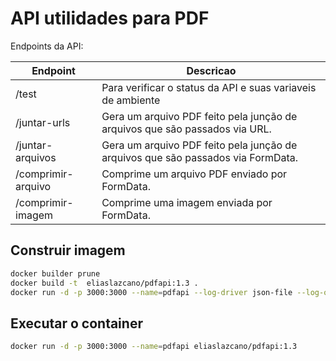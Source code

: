 # API utilidades para PDF

Endpoints da API:

| Endpoint           | Descricao                                                                        |
|--------------------|----------------------------------------------------------------------------------|
| /test              | Para verificar o status da API e suas variaveis de ambiente                      |
| /juntar-urls       | Gera um arquivo PDF feito pela junção de arquivos que são passados via URL.      |
| /juntar-arquivos   | Gera um arquivo PDF feito pela junção de arquivos que são passados via FormData. |
| /comprimir-arquivo | Comprime um arquivo PDF enviado por FormData.                                    |
| /comprimir-imagem  | Comprime uma imagem enviada por FormData.                                        |

## Construir imagem

```bash
docker builder prune
docker build -t  eliaslazcano/pdfapi:1.3 .
docker run -d -p 3000:3000 --name=pdfapi --log-driver json-file --log-opt max-size=1m --log-opt max-file=2 eliaslazcano/pdfapi:1.3
```

## Executar o container

```bash
docker run -d -p 3000:3000 --name=pdfapi eliaslazcano/pdfapi:1.3
```